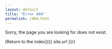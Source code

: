 ```yaml
---
layout: default
title: "Error 404"
permalink: /404.html
---
```


Sorry, the page you are looking for does not exist.

[Return to the index]({{ site.url }}/)